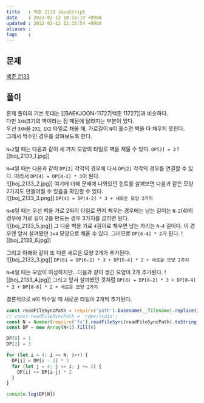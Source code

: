 ```yaml
---
title   : 백준 2133 JavaScript 
date    : 2022-02-12 10:15:19 +0900
updated : 2022-02-12 12:15:54 +0900
aliases : 
tags    : 
---
```

## 문제
[백준 2133](https://www.acmicpc.net/problem/2133)

## 풀이
문제 풀이의 기본 토대는 [[BAEKJOON-11727|백준 11727]]과 비슷하다.  
다만 `3XN`크기의 벽이라는 점 때문에 달라지는 부분이 있다.  
우선 `3XN`을 `2X1`, `1X2` 타일로 채울 때, 가로길이 `N`이 홀수면 벽을 다 채우지 못한다.  
그래서 짝수인 경우를 살펴보도록 한다.  

`N=2`일 때는 다음과 같이 세 가지 모양의 타일로 벽을 채울 수 있다.   `DP[2] = 3`
![[boj_2133_1.jpg]]

`N=4`일 때는 다음과 같이 `DP[2]` 각각의 경우에 다시 `DP[2]` 각각의 경우를 연결할 수 있다. 따라서 `DP[4] = DP[4-2] * 3`이 된다.  
![[boj_2133_2.jpg]]
여기에 더해 문제에 나와있던 힌트를 살펴보면 다음과 같은 모양 2가지도 만들어질 수 있음을 확인할 수 있다.  
![[boj_2133_3.png]]
`DP[4] = DP[4-2] * 3 + 새로운 모양 2가지`  

`N=6`일 때는 우선 벽을 가로 2짜리 타일로 먼저 채우는 경우에는 남는 길이는 `N-2`(4)의 경우에 가로 길이 2를 만드는 경우 3가지를 곱하면 된다.    
![[boj_2133_5.jpg]]
그 다음 벽을 가로 `4`길이로 채우면 남는 자리는 `N-4` 길이다. 이 경우엔 앞서 살펴봤던 `3x4` 모양으로 채울 수 있다.  그러므로 `DP[6-4] * 2`가 된다. 
![[boj_2133_6.jpg]]

그리고 아래와 같이 또 다른 새로운 모양 2개가 추가된다.     
![[boj_2133_3.jpg]]
`DP[6] = DP[6-2] * 3 + DP[6-4] * 2 + 새로운 모양 2가지`

`N=8`일 때는 모양이 이상하지만...다음과 같이 생긴 모양이 2개 추가된다. 
![[boj_2133_4.jpg]]
그리고 앞서 살펴봤던 것처럼 `DP[8] = DP[8-2] * 3 + DP[8-4] * 2 + DP[8-6] * 2 + 새로운 모양 2가지`

결론적으로 `N`이 짝수일 때 새로운 타일이 2개씩 추가된다.  
```javascript
const readFileSyncPath = require('path').basename(__filename).replace(/js$/, 'txt');
// const readFileSyncPath = '/dev/stdin';
const N = Number(require('fs').readFileSync(readFileSyncPath).toString().trim());
const DP = new Array(N+1).fill(0)

DP[0] = 1
DP[2] = 3

for (let i = 4; i <= N; i++) {
  DP[i] = DP[i - 2] * 3
  for (let j = 4; j <= i; j += 2) {
    DP[i] += DP[i-j] * 2
  }
}

console.log(DP[N])
```
